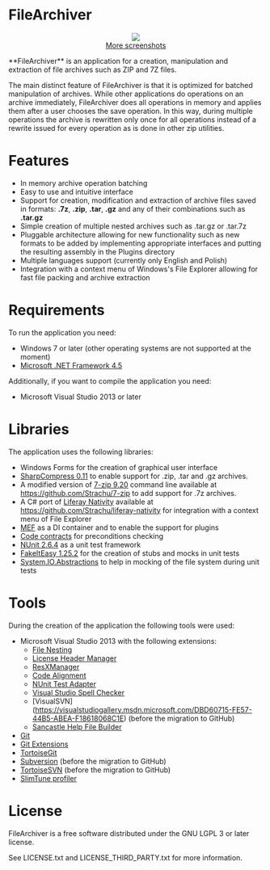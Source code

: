 # FileArchiver
<p align="center">
<img src="https://raw.githubusercontent.com/wiki/Strachu/FileArchiver/Screenshots/Main%20window.png"/><br/>
<a href="https://github.com/Strachu/FileArchiver/wiki/Screenshots">More screenshots</a>
</p>
**FileArchiver** is an application for a creation, manipulation and extraction of file archives such as ZIP and 7Z files.

The main distinct feature of FileArchiver is that it is optimized for batched manipulation of archives.
While other applications do operations on an archive immediately, FileArchiver does all operations in memory and applies them
after a user chooses the save operation. In this way, during multiple operations the archive is rewritten only once for all
operations instead of a rewrite issued for every operation as is done in other zip utilities.

# Features
- In memory archive operation batching
- Easy to use and intuitive interface
- Support for creation, modification and extraction of archive files saved in formats: **.7z**, **.zip**, **.tar**, **.gz** and any of their combinations such as **.tar.gz**
- Simple creation of multiple nested archives such as .tar.gz or .tar.7z
- Pluggable architecture allowing for new functionality such as new formats to be added by implementing appropriate interfaces 
and putting the resulting assembly in the Plugins directory
- Multiple languages support (currently only English and Polish)
- Integration with a context menu of Windows's File Explorer allowing for fast file packing and archive extraction

# Requirements
To run the application you need:
- Windows 7 or later (other operating systems are not supported at the moment)
- [Microsoft .NET Framework 4.5](https://www.microsoft.com/en-us/download/details.aspx?id=30653)

Additionally, if you want to compile the application you need:
- Microsoft Visual Studio 2013 or later

# Libraries
The application uses the following libraries:
- Windows Forms for the creation of graphical user interface
- [SharpCompress 0.11](https://github.com/adamhathcock/sharpcompress) to enable support for .zip, .tar and .gz archives.
- A modified version of [7-zip 9.20](http://www.7-zip.org/) command line available at https://github.com/Strachu/7-zip to add support for .7z archives.
- A C# port of [Liferay Nativity](https://github.com/liferay/liferay-nativity) available at https://github.com/Strachu/liferay-nativity for integration with a context menu of File Explorer
- [MEF](https://msdn.microsoft.com/en-us/library/dd460648%28v=vs.110%29.aspx) as a DI container and to enable the support for plugins
- [Code contracts](https://visualstudiogallery.msdn.microsoft.com/1ec7db13-3363-46c9-851f-1ce455f66970) for preconditions checking
- [NUnit 2.6.4](http://www.nunit.org/) as a unit test framework
- [FakeItEasy 1.25.2](https://github.com/FakeItEasy/FakeItEasy) for the creation of stubs and mocks in unit tests
- [System.IO.Abstractions](https://github.com/tathamoddie/System.IO.Abstractions) to help in mocking of the file system during unit tests

# Tools
During the creation of the application the following tools were used:
- Microsoft Visual Studio 2013 with the following extensions:
  - [File Nesting](https://visualstudiogallery.msdn.microsoft.com/3ebde8fb-26d8-4374-a0eb-1e4e2665070c)
  - [License Header Manager](https://visualstudiogallery.msdn.microsoft.com/5647a099-77c9-4a49-91c3-94001828e99e)
  - [ResXManager](https://visualstudiogallery.msdn.microsoft.com/3b64e04c-e8de-4b97-8358-06c73a97cc68)
  - [Code Alignment](https://visualstudiogallery.msdn.microsoft.com/7179e851-a263-44b7-a177-1d31e33c84fd/)
  - [NUnit Test Adapter](https://visualstudiogallery.msdn.microsoft.com/6ab922d0-21c0-4f06-ab5f-4ecd1fe7175d)
  - [Visual Studio Spell Checker](https://visualstudiogallery.msdn.microsoft.com/a23de100-31a1-405c-b4b7-d6be40c3dfff)
  - [VisualSVN] (https://visualstudiogallery.msdn.microsoft.com/DBD60715-FE57-44B5-ABEA-F18618068C1E) (before the migration to GitHub)
  - [Sancastle Help File Builder](https://github.com/EWSoftware/SHFB)
- [Git](https://git-scm.com/)
- [Git Extensions](https://github.com/gitextensions/gitextensions)
- [TortoiseGit](https://code.google.com/p/tortoisegit/)
- [Subversion](https://subversion.apache.org/) (before the migration to GitHub)
- [TortoiseSVN](http://tortoisesvn.net/) (before the migration to GitHub)
- [SlimTune profiler](https://code.google.com/p/slimtune/)

# License
FileArchiver is a free software distributed under the GNU LGPL 3 or later license.

See LICENSE.txt and LICENSE_THIRD_PARTY.txt for more information.
